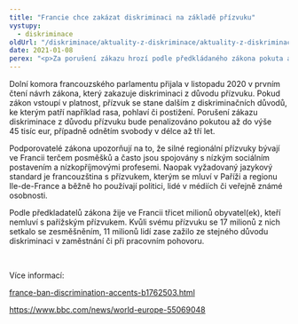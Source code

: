 ```yaml
---
title: "Francie chce zakázat diskriminaci na základě přízvuku"
vystupy:
  - diskriminace
oldUrl: "/diskriminace/aktuality-z-diskriminace/aktuality-z-diskriminace-2020/francie-chce-zakazat-diskriminaci-na-zaklade-prizvuku/"
date: 2021-01-08
perex: "<p>Za porušení zákazu hrozí podle předkládaného zákona pokuta až do výše 45 tisíc eur.</p>"
---
```


<!-- imported from the old website -->

<p>Dolní komora francouzského parlamentu přijala v listopadu 2020 v prvním čtení návrh zákona, který zakazuje diskriminaci z důvodu přízvuku. Pokud zákon vstoupí v platnost, přízvuk se stane dalším z diskriminačních důvodů, ke kterým patří například rasa, pohlaví či postižení. Porušení zákazu diskriminace z důvodu přízvuku bude penalizováno pokutou až do výše 45 tisíc eur, případně odnětím svobody v délce až tří let.</p> <p>Podporovatelé zákona upozorňují na to, že silné regionální přízvuky bývají ve Francii terčem posměšků a často jsou spojovány s nízkým sociálním postavením a nízkopříjmovými profesemi. Naopak vyžadovaný jazykový standard je francouzština s přízvukem, kterým se mluví v Paříži a regionu Ile-de-France a běžně ho používají politici, lidé v médiích či veřejně známé osobnosti.</p> <p>Podle předkladatelů zákona žije ve Francii třicet milionů obyvatel(ek), kteří nemluví s pařížským přízvukem. Kvůli svému přízvuku se 17 milionů z nich setkalo se zesměšněním, 11 milionů lidí zase zažilo ze stejného důvodu diskriminaci v zaměstnání či při pracovním pohovoru.</p> <p> </p> <p>Více informací:</p> <p><a href="https://www.independent.co.uk/news/world/europe/france-ban-discrimination-accents-b1762503.html" target="_blank">france-ban-discrimination-accents-b1762503.html</a></p> <p><a href="https://www.bbc.com/news/world-europe-55069048" target="_blank">https://www.bbc.com/news/world-europe-55069048</a></p>
